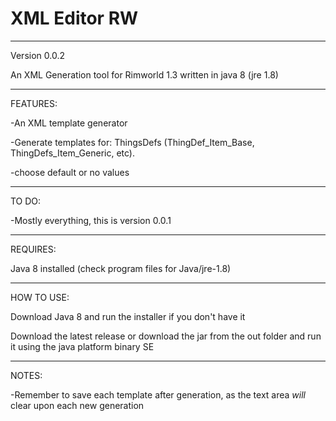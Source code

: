 # XML Editor RW
---
Version 0.0.2

An XML Generation tool for Rimworld 1.3 written in java 8 (jre 1.8)
 
---
FEATURES:

-An XML template generator

-Generate templates for: ThingsDefs (ThingDef_Item_Base, ThingDefs_Item_Generic, etc).

-choose default or no values

---
TO DO:

-Mostly everything, this is version 0.0.1

---
REQUIRES:

Java 8 installed (check program files for Java/jre-1.8)

---
HOW TO USE:

Download Java 8 and run the installer if you don't have it

Download the latest release or download the jar from the out folder and run it using the java platform binary SE

---
NOTES:

-Remember to save each template after generation, as the text area *will* clear upon each new generation
